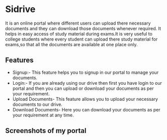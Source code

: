 
# Sidrive

It is an online portal where different users can upload there necessary documents and they can download those documents whenever required. It helps in easy access of study material during exams.It is very useful to college students where every student can upload there study material for exams,so that all the documents are available at one place only.


## Features

- Signup:- This feature helps you to signup in our portal to manage your documents.
- Login:- If you are already using our drive then first you have login to our portal and then you can upload or download your documents as per your requirement.
- Upload Documents- This feature allows you to upload your necessary documents to our drive.
- Download Documents- Here you can download your documents as per your requirement at any time.


  
## Screenshots of my portal






